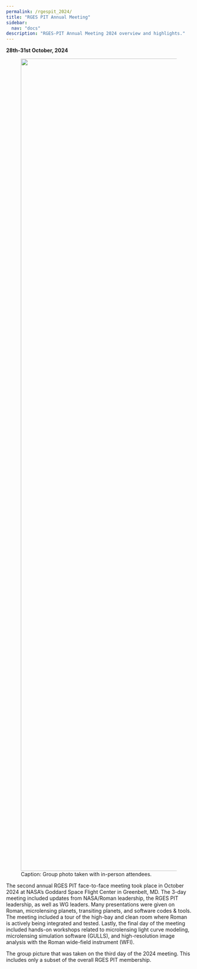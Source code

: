 ```yaml
---
permalink: /rgespit_2024/
title: "RGES PIT Annual Meeting"
sidebar:
  nav: "docs"
description: "RGES-PIT Annual Meeting 2024 overview and highlights."
---
```

**28th-31st October, 2024**

<figure class="full">
    <a href="{{ site.url }}{{ site.baseurl }}/assets/images/group_pic_2024.jpg">
        <img src="{{ site.url }}{{ site.baseurl }}/assets/images/group_pic_2024.jpg" width="2200">
    </a>
    <figcaption>Caption: Group photo taken with in-person attendees.</figcaption>
</figure>

The second annual RGES PIT face-to-face meeting took place in October 2024 at NASA’s Goddard Space 
Flight Center in Greenbelt, MD. The 3-day meeting included updates from NASA/Roman leadership, the 
RGES PIT leadership, as well as WG leaders. Many presentations were given on Roman, microlensing planets, 
transiting planets, and software codes & tools. The meeting included a tour of the high-bay and clean room 
where Roman is actively being integrated and tested. Lastly, the final day of the meeting included hands-on 
workshops related to microlensing light curve modeling, microlensing simulation software (GULLS), and high-resolution 
image analysis with the Roman wide-field instrument (WFI).

The group picture that was taken on the third day of the 2024 meeting. This includes only a subset of the overall 
RGES PIT membership.
